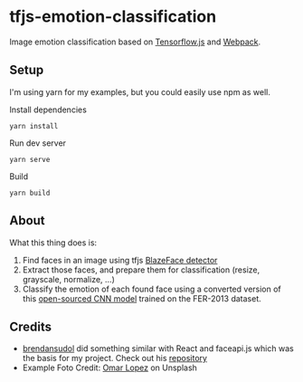 # tfjs-emotion-classification

Image emotion classification based on [Tensorflow.js](https://www.tensorflow.org/js) and [Webpack](https://webpack.js.org/).

## Setup

I'm using yarn for my examples, but you could easily use npm as well.

Install dependencies

    yarn install

Run dev server

    yarn serve

Build

    yarn build

## About

What this thing does is:

1. Find faces in an image using tfjs [BlazeFace detector](https://github.com/tensorflow/tfjs-models/tree/master/blazeface)
2. Extract those faces, and prepare them for classification (resize, grayscale, normalize, ...)
3. Classify the emotion of each found face using a converted version of this [open-sourced CNN model](https://github.com/oarriaga/face_classification) trained on the FER-2013 dataset.

## Credits

- [brendansudol](https://github.com/brendansudol) did something similar with React and faceapi.js which was the basis for my project. Check out his [repository](https://github.com/brendansudol/faces)
- Example Foto Credit: [Omar Lopez](https://unsplash.com/photos/auEe5lKHZCw) on Unsplash